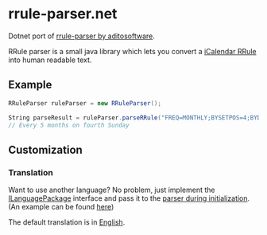 # rrule-parser.net
Dotnet port of [rrule-parser by aditosoftware](https://github.com/aditosoftware/rrule-parser). 

RRule parser is a small java library which lets you convert a [iCalendar RRule](https://tools.ietf.org/html/rfc2445#section-4.3.10) into human readable text.

## Example
```csharp 
RRuleParser ruleParser = new RRuleParser();

String parseResult = ruleParser.parseRRule("FREQ=MONTHLY;BYSETPOS=4;BYDAY=SU;INTERVAL=5");
// Every 5 months on fourth Sunday
```

## Customization


### Translation
Want to use another language? No problem, just implement the [ILanguagePackage](src/main/java/de/adito/rruleparser/translation/language/ILanguagePackage.java) interface
and pass it to the [parser during initialization](src/main/java/de/adito/rruleparser/RRuleParser.java#L29). (An example can be found [here](src/main/java/de/adito/rruleparser/translation/language/EnglishTranslation.java))

The default translation is in [English](src/main/java/de/adito/rruleparser/translation/language/EnglishTranslation.java).
